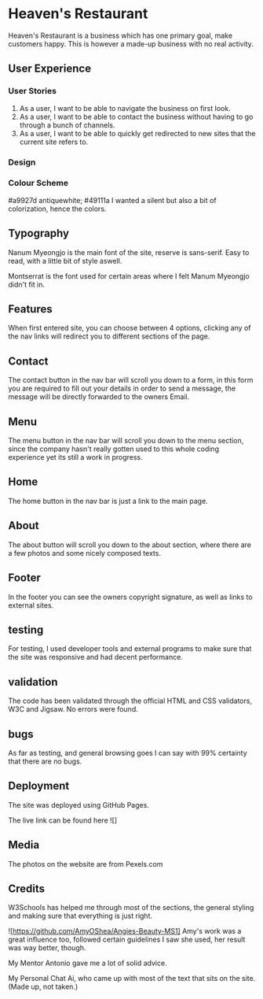 # Heaven's Restaurant

Heaven's Restaurant is a business which has one primary goal, make customers happy. This is however a made-up business with no real activity.

## User Experience

### User Stories

1. As a user, I want to be able to navigate the business on first look.
2. As a user, I want to be able to contact the business without having to go through a bunch of channels.
3. As a user, I want to be able to quickly get redirected to new sites that the current site refers to.

### Design

### Colour Scheme

#a9927d antiquewhite; #49111a 
I wanted a silent but also a bit of colorization, hence the colors.

## Typography 

Nanum Myeongjo is the main font of the site, reserve is sans-serif. Easy to read, with a little bit of style aswell.

Montserrat is the font used for certain areas where I felt Manum Myeongjo didn't fit in.

## Features

When first entered site, you can choose between 4 options, clicking any of the nav links will redirect you to different sections of the page.

## Contact

The contact button in the nav bar will scroll you down to a form, in this form you are required to fill out your details in order to send a message, the message will be directly forwarded to the owners Email.

## Menu

The menu button in the nav bar will scroll you down to the menu section, since the company hasn't really gotten used to this whole coding experience yet its still a work in progress.

## Home

The home button in the nav bar is just a link to the main page.

## About

The about button will scroll you down to the about section, where there are a few photos and some nicely composed texts.

## Footer

In the footer you can see the owners copyright signature, as well as links to external sites.

## testing

For testing, I used developer tools and external programs to make sure that the site was responsive and had decent performance.

## validation

The code has been validated through the official HTML and CSS validators, W3C and Jigsaw. No errors were found.

## bugs

As far as testing, and general browsing goes I can say with 99% certainty that there are no bugs.

## Deployment

The site was deployed using GitHub Pages.

The live link can be found here ![]

## Media

The photos on the website are from Pexels.com

## Credits

W3Schools has helped me through most of the sections, the general styling and making sure that everything is just right.

![https://github.com/AmyOShea/Angies-Beauty-MS1] Amy's work was a great influence too, followed certain guidelines I saw she used, her result was way better, though.

My Mentor Antonio gave me a lot of solid advice.

My Personal Chat Ai, who came up with most of the text that sits on the site. (Made up, not taken.)